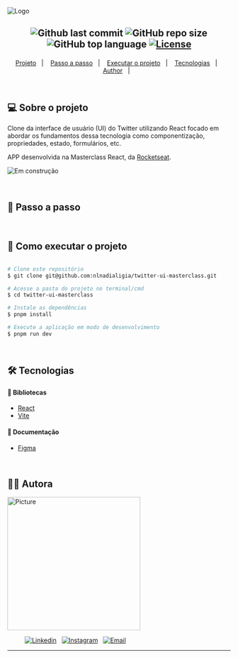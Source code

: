 ![Logo](https://ik.imagekit.io/l7cwocexhc/readme/Twitter%20UI_PvUHPJrxG.png?updatedAt=1708210600534)

<h2  align="center">

![Github last commit](https://img.shields.io/github/last-commit/nlnadialigia/twitter-ui-masterclass?color=004aad&style=plastic)
![GitHub repo size](https://img.shields.io/github/repo-size/nlnadialigia/twitter-ui-masterclass?color=004aad&style=plastic)
![GitHub top language](https://img.shields.io/github/languages/top/nlnadialigia/twitter-ui-masterclass?style=plastic&color=004aad)
[![License](https://img.shields.io/github/license/nlnadialigia/twitter-ui-masterclass?color=004aad&logoColor=004aad&style=plastic)](./LICENSE)

</h2>
<p align="center">
  <a href="#💻-sobre-projeto">Projeto</a>&nbsp;&nbsp;&nbsp;|&nbsp;&nbsp;&nbsp;
  <a href="#📎-passo-a-passo">Passo a passo</a>&nbsp;&nbsp;&nbsp;|&nbsp;&nbsp;&nbsp;
  <a href="#🚀-como-executar-o-projeto">Executar o projeto</a>&nbsp;&nbsp;&nbsp;|&nbsp;&nbsp;&nbsp;
  <a href="#🛠-tecnologias">Tecnologias</a>&nbsp;&nbsp;&nbsp;|&nbsp;&nbsp;&nbsp;
  <a href="#-author">Author</a>&nbsp;&nbsp;&nbsp;|&nbsp;&nbsp;&nbsp;
</p>

<br>

## 💻 Sobre o projeto

Clone da interface de usuário (UI) do Twitter utilizando React focado em abordar os fundamentos dessa tecnologia como componentização, propriedades, estado, formulários, etc.

APP desenvolvida na Masterclass React, da [Rocketseat](https://www.rocketseat.com.br/).

![Em construção](https://ik.imagekit.io/l7cwocexhc/crud-flask/em-contrucao.png?updatedAt=1706705289779)

<br>

## 📎 Passo a passo

<br>

## 🚀 Como executar o projeto

```bash

# Clone este repositório
$ git clone git@github.com:nlnadialigia/twitter-ui-masterclass.git

# Acesse a pasta do projeto no terminal/cmd
$ cd twitter-ui-masterclass

# Instale as dependências
$ pnpm install

# Execute a aplicação em modo de desenvolvimento
$ pnpm run dev

```

<br>

## 🛠 Tecnologias

#### 🎲 Bibliotecas

- [React](https://react.dev/)
- [Vite](https://vitejs.dev/)

#### 🎲 Documentação

- [Figma](https://www.figma.com/file/eQUg7jbkWtOkrxHRKBxHQ4/Twitter-UI?type=design&node-id=101%3A167&mode=design&t=s3O6Nd9YHPDW2Oqj-1)

<br>

## 👩‍💼 Autora

<img src="https://ik.imagekit.io/l7cwocexhc/me/card_nlnadialigia.png?updatedAt=1694126884257" width="300px;" alt="Picture"/>

&nbsp;&nbsp;&nbsp;&nbsp;&nbsp;&nbsp;&nbsp;&nbsp;&nbsp;&nbsp;[![Linkedin](https://img.shields.io/badge/-Linkedin-732a7b?style=plastic&logo=Linkedin&logoColor=white&link=https://www.linkedin.com/in/nlnadialigia/)](https://www.linkedin.com/in/nlnadialigia)&nbsp;&nbsp;
[![Instagram](https://img.shields.io/badge/Instagram-732a7b?style=plastic&logo=instagram&logoColor=white)](https://www.instagram.com/nl.nadia.ligia)&nbsp;&nbsp;
[![Email](https://img.shields.io/badge/-Email-732a7b?style=plastic&logo=Gmail&logoColor=white&link=mailto:nlnadialigia@gmail.com)](mailto:nlnadialigia@gmail.com)&nbsp;&nbsp;

---
